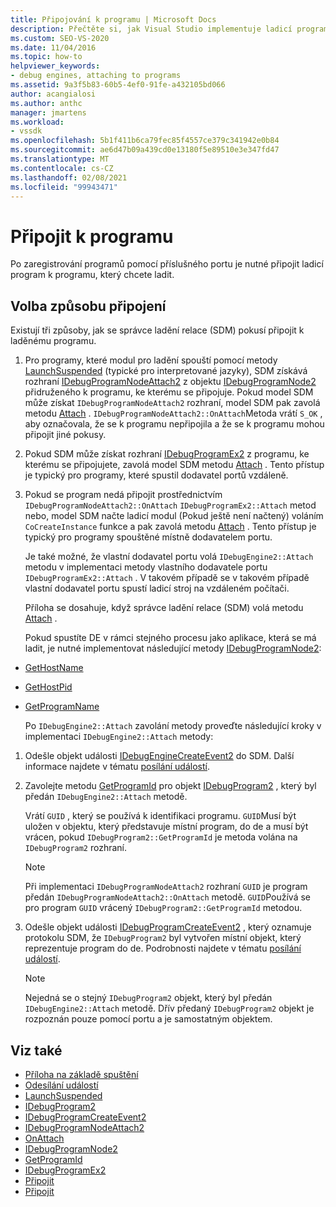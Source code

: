 ```yaml
---
title: Připojování k programu | Microsoft Docs
description: Přečtěte si, jak Visual Studio implementuje ladicí program, který se připojí k programu po registraci programu s příslušným portem.
ms.custom: SEO-VS-2020
ms.date: 11/04/2016
ms.topic: how-to
helpviewer_keywords:
- debug engines, attaching to programs
ms.assetid: 9a3f5b83-60b5-4ef0-91fe-a432105bd066
author: acangialosi
ms.author: anthc
manager: jmartens
ms.workload:
- vssdk
ms.openlocfilehash: 5b1f411b6ca79fec85f4557ce379c341942e0b84
ms.sourcegitcommit: ae6d47b09a439cd0e13180f5e89510e3e347fd47
ms.translationtype: MT
ms.contentlocale: cs-CZ
ms.lasthandoff: 02/08/2021
ms.locfileid: "99943471"
---
```

# <a name="attach-to-the-program"></a>Připojit k programu
Po zaregistrování programů pomocí příslušného portu je nutné připojit ladicí program k programu, který chcete ladit.

## <a name="choose-how-to-attach"></a>Volba způsobu připojení
 Existují tři způsoby, jak se správce ladění relace (SDM) pokusí připojit k laděnému programu.

1. Pro programy, které modul pro ladění spouští pomocí metody [LaunchSuspended](../../extensibility/debugger/reference/idebugenginelaunch2-launchsuspended.md) (typické pro interpretované jazyky), SDM získává rozhraní [IDebugProgramNodeAttach2](../../extensibility/debugger/reference/idebugprogramnodeattach2.md) z objektu [IDebugProgramNode2](../../extensibility/debugger/reference/idebugprogramnode2.md) přidruženého k programu, ke kterému se připojuje. Pokud model SDM může získat `IDebugProgramNodeAttach2` rozhraní, model SDM pak zavolá metodu [Attach](../../extensibility/debugger/reference/idebugprogramnodeattach2-onattach.md) . `IDebugProgramNodeAttach2::OnAttach`Metoda vrátí `S_OK` , aby označovala, že se k programu nepřipojila a že se k programu mohou připojit jiné pokusy.

2. Pokud SDM může získat rozhraní [IDebugProgramEx2](../../extensibility/debugger/reference/idebugprogramex2.md) z programu, ke kterému se připojujete, zavolá model SDM metodu [Attach](../../extensibility/debugger/reference/idebugprogramex2-attach.md) . Tento přístup je typický pro programy, které spustil dodavatel portů vzdáleně.

3. Pokud se program nedá připojit prostřednictvím `IDebugProgramNodeAttach2::OnAttach` `IDebugProgramEx2::Attach` metod nebo, model SDM načte ladicí modul (Pokud ještě není načtený) voláním `CoCreateInstance` funkce a pak zavolá metodu [Attach](../../extensibility/debugger/reference/idebugengine2-attach.md) . Tento přístup je typický pro programy spouštěné místně dodavatelem portu.

    Je také možné, že vlastní dodavatel portu volá `IDebugEngine2::Attach` metodu v implementaci metody vlastního dodavatele portu `IDebugProgramEx2::Attach` . V takovém případě se v takovém případě vlastní dodavatel portu spustí ladicí stroj na vzdáleném počítači.

   Příloha se dosahuje, když správce ladění relace (SDM) volá metodu [Attach](../../extensibility/debugger/reference/idebugengine2-attach.md) .

   Pokud spustíte DE v rámci stejného procesu jako aplikace, která se má ladit, je nutné implementovat následující metody [IDebugProgramNode2](../../extensibility/debugger/reference/idebugprogramnode2.md):

- [GetHostName](../../extensibility/debugger/reference/idebugprogramnode2-gethostname.md)

- [GetHostPid](../../extensibility/debugger/reference/idebugprogramnode2-gethostpid.md)

- [GetProgramName](../../extensibility/debugger/reference/idebugprogramnode2-getprogramname.md)

  Po `IDebugEngine2::Attach` zavolání metody proveďte následující kroky v implementaci `IDebugEngine2::Attach` metody:

1. Odešle objekt události [IDebugEngineCreateEvent2](../../extensibility/debugger/reference/idebugenginecreateevent2.md) do SDM. Další informace najdete v tématu [posílání událostí](../../extensibility/debugger/sending-events.md).

2. Zavolejte metodu [GetProgramId](../../extensibility/debugger/reference/idebugprogram2-getprogramid.md) pro objekt [IDebugProgram2](../../extensibility/debugger/reference/idebugprogram2.md) , který byl předán `IDebugEngine2::Attach` metodě.

     Vrátí `GUID` , který se používá k identifikaci programu. `GUID`Musí být uložen v objektu, který představuje místní program, do de a musí být vrácen, pokud `IDebugProgram2::GetProgramId` je metoda volána na `IDebugProgram2` rozhraní.

    > [!NOTE]
    > Při implementaci `IDebugProgramNodeAttach2` rozhraní `GUID` je program předán `IDebugProgramNodeAttach2::OnAttach` metodě. `GUID`Používá se pro program `GUID` vrácený `IDebugProgram2::GetProgramId` metodou.

3. Odešle objekt události [IDebugProgramCreateEvent2](../../extensibility/debugger/reference/idebugprogramcreateevent2.md) , který oznamuje protokolu SDM, že `IDebugProgram2` byl vytvořen místní objekt, který reprezentuje program do de. Podrobnosti najdete v tématu [posílání událostí](../../extensibility/debugger/sending-events.md).

    > [!NOTE]
    > Nejedná se o stejný `IDebugProgram2` objekt, který byl předán `IDebugEngine2::Attach` metodě. Dřív předaný `IDebugProgram2` objekt je rozpoznán pouze pomocí portu a je samostatným objektem.

## <a name="see-also"></a>Viz také
- [Příloha na základě spuštění](../../extensibility/debugger/launch-based-attachment.md)
- [Odesílání událostí](../../extensibility/debugger/sending-events.md)
- [LaunchSuspended](../../extensibility/debugger/reference/idebugenginelaunch2-launchsuspended.md)
- [IDebugProgram2](../../extensibility/debugger/reference/idebugprogram2.md)
- [IDebugProgramCreateEvent2](../../extensibility/debugger/reference/idebugprogramcreateevent2.md)
- [IDebugProgramNodeAttach2](../../extensibility/debugger/reference/idebugprogramnodeattach2.md)
- [OnAttach](../../extensibility/debugger/reference/idebugprogramnodeattach2-onattach.md)
- [IDebugProgramNode2](../../extensibility/debugger/reference/idebugprogramnode2.md)
- [GetProgramId](../../extensibility/debugger/reference/idebugprogram2-getprogramid.md)
- [IDebugProgramEx2](../../extensibility/debugger/reference/idebugprogramex2.md)
- [Připojit](../../extensibility/debugger/reference/idebugprogramex2-attach.md)
- [Připojit](../../extensibility/debugger/reference/idebugengine2-attach.md)

